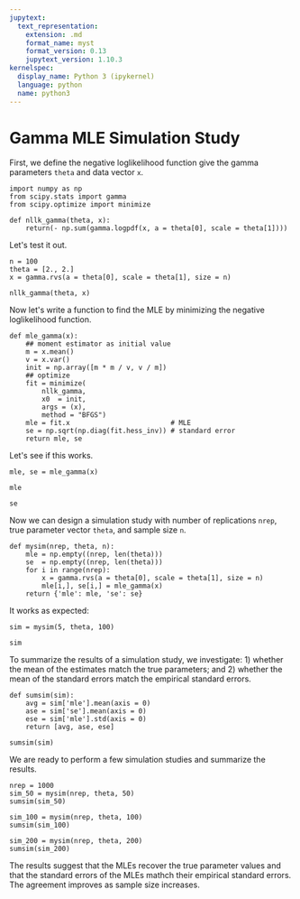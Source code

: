 ```yaml
---
jupytext:
  text_representation:
    extension: .md
    format_name: myst
    format_version: 0.13
    jupytext_version: 1.10.3
kernelspec:
  display_name: Python 3 (ipykernel)
  language: python
  name: python3
---
```


# Gamma MLE Simulation Study

First, we define the negative loglikelihood function give the gamma parameters `theta` and data vector `x`.

```{code-cell} ipython3
import numpy as np
from scipy.stats import gamma
from scipy.optimize import minimize

def nllk_gamma(theta, x):
    return(- np.sum(gamma.logpdf(x, a = theta[0], scale = theta[1])))
```

Let's test it out.

```{code-cell} ipython3
n = 100
theta = [2., 2.]
x = gamma.rvs(a = theta[0], scale = theta[1], size = n)

nllk_gamma(theta, x)
```

Now let's write a function to find the MLE by minimizing the negative loglikelihood function.

```{code-cell} ipython3
def mle_gamma(x):
    ## moment estimator as initial value
    m = x.mean()
    v = x.var()
    init = np.array([m * m / v, v / m])
    ## optimize
    fit = minimize(
        nllk_gamma,
        x0  = init,
        args = (x),
        method = "BFGS")
    mle = fit.x                         # MLE
    se = np.sqrt(np.diag(fit.hess_inv)) # standard error
    return mle, se
```

Let's see if this works.

```{code-cell} ipython3
mle, se = mle_gamma(x)
```

```{code-cell} ipython3
mle
```

```{code-cell} ipython3
se
```

Now we can design a simulation study with number of replications `nrep`, true parameter vector `theta`, and sample size `n`.

```{code-cell} ipython3
def mysim(nrep, theta, n):
    mle = np.empty((nrep, len(theta)))
    se  = np.empty((nrep, len(theta)))
    for i in range(nrep):
        x = gamma.rvs(a = theta[0], scale = theta[1], size = n)
        mle[i,], se[i,] = mle_gamma(x)
    return {'mle': mle, 'se': se}
```

It works as expected:

```{code-cell} ipython3
sim = mysim(5, theta, 100)
```

```{code-cell} ipython3
sim
```

To summarize the results of a simulation study, we investigate: 1) whether the mean of the estimates match the true parameters; and 2) whether the mean of the standard errors match the empirical standard errors.

```{code-cell} ipython3
def sumsim(sim):
    avg = sim['mle'].mean(axis = 0)
    ase = sim['se'].mean(axis = 0)
    ese = sim['mle'].std(axis = 0)
    return [avg, ase, ese]
```

```{code-cell} ipython3
sumsim(sim)
```

We are ready to perform a few simulation studies and summarize the results.

```{code-cell} ipython3
nrep = 1000
sim_50 = mysim(nrep, theta, 50)
sumsim(sim_50)
```

```{code-cell} ipython3
sim_100 = mysim(nrep, theta, 100)
sumsim(sim_100)
```

```{code-cell} ipython3
sim_200 = mysim(nrep, theta, 200)
sumsim(sim_200)
```

The results suggest that the MLEs recover the true parameter values and that the standard errors of the MLEs mathch their empirical standard errors. The agreement improves as sample size increases.

```{code-cell} ipython3

```
